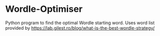 # Wordle-Optimiser
Python program to find the optimal Wordle starting word.
Uses word list provided by https://lab.gilest.ro/blog/what-is-the-best-wordle-strategy/
